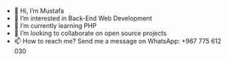 - 👋 Hi, I’m Mustafa
- 👀 I’m interested in Back-End Web Development
- 🌱 I’m currently learning PHP
- 💞️ I’m looking to collaborate on open source projects
- 📫 How to reach me? Send me a message on WhatsApp: +967 775 612 030

<!---
mubahomaid/mubahomaid is a ✨ special ✨ repository because its `README.md` (this file) appears on your GitHub profile.
You can click the Preview link to take a look at your changes.
--->
